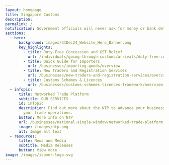 ```yaml
---
layout: homepage
title: Singapore Customs
description: 
permalink: /
notification: Government officials will never ask for money or bank details via phone call, text message or email. Only trust SMSes from gov.sg SMS Sender ID. Unsure? Call ScamShield 1799 or visit the ScamShield website (https://www.scamshield.gov.sg/).<br>Use our digital services when transacting with us! We encourage businesses to submit trade declarations via TradeNet and access our eServices via the Networked Trade Platform (www.ntp.gov.sg).<br> Travellers may use the Customs@SG Web application via our eServices (www.customs.gov.sg/services) to make advance declarations and tax payments. <br> For immigration requirements, visit the ICA website (https://safetravel.ica.gov.sg/).
sections:
  - hero:
      background: images/31Dec24_Website_Hero_Banner.png
      key_highlights:
        - title: Duty-Free Concession and GST Relief
          url: /individuals/going-through-customs/arrivals/duty-free-concession-and-gst-relief
        - title: Quick Guide for Importers
          url: /businesses/importing-goods/overview
        - title: New Traders and Registration Services
          url: /businesses/new-traders-and-registration-services/overview
        - title: Customs Schemes & Licences
          url: /businesses/customs-schemes-licences-framework/overview
  - infopic:
      title: Networked Trade Platform
      subtitle: OUR SERVICES
      id: infopic
      description: Find out more about the NTP to advance your business and improve
        your trade operations.
      button: More info on NTP
      url: /businesses/national-single-window/networked-trade-platform
      image: /images/ntp.png
      alt: Image alt text
  - resources:
      title: News and Media
      subtitle: Media Releases
      button: View more
image: /images/isomer-logo.svg
---
```

